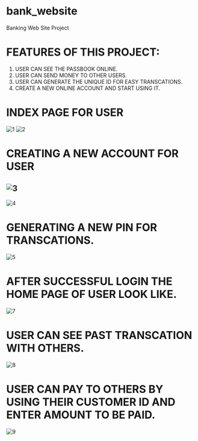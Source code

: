 # bank_website
Banking Web Site Project

# FEATURES OF THIS PROJECT:

1. USER CAN SEE THE PASSBOOK ONLINE.
2. USER CAN SEND MONEY TO OTHER USERS.
3. USER CAN GENERATE THE UNIQUE ID FOR EASY TRANSCATIONS.
4. CREATE A NEW ONLINE ACCOUNT AND START USING IT.

# INDEX PAGE FOR USER

![1](https://user-images.githubusercontent.com/56357173/179157807-e3127559-e89e-4fba-b150-b0ba17cdb73d.jpg)
![2](https://user-images.githubusercontent.com/56357173/179157879-eb0d9281-ef30-46bb-ae1b-6ce4c115ab44.jpg)


# CREATING A NEW ACCOUNT FOR USER

![3](https://user-images.githubusercontent.com/56357173/179157896-81f89434-582e-48fb-83e4-ba16541810f5.jpg)
-----------------------------------------------------------------
![4](https://user-images.githubusercontent.com/56357173/179158027-0e99623c-3ece-456f-b182-5416144c0ed9.jpg)

# GENERATING A NEW PIN FOR TRANSCATIONS.

![5](https://user-images.githubusercontent.com/56357173/179157996-128df496-7269-4ccd-a6e1-6063b3369cc6.jpg)

# AFTER SUCCESSFUL LOGIN THE HOME PAGE OF USER LOOK LIKE.

![7](https://user-images.githubusercontent.com/56357173/179158104-c216c8e2-9064-4ccc-94d4-2eec39344a3b.jpg)

# USER CAN SEE PAST TRANSCATION WITH OTHERS.

![8](https://user-images.githubusercontent.com/56357173/179158112-9d79717b-eaae-43f7-bd97-9dd2584a5e5d.jpg)

# USER CAN PAY TO OTHERS BY USING THEIR CUSTOMER ID AND ENTER AMOUNT TO BE PAID.

![9](https://user-images.githubusercontent.com/56357173/179158168-73ccbfcd-3b17-414f-8a89-b3894780775a.jpg)
